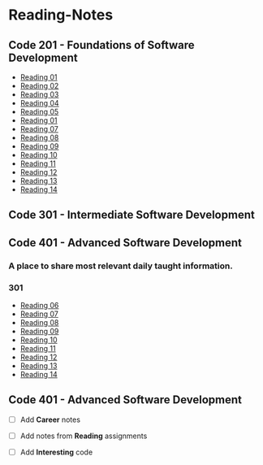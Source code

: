 # **Reading-Notes**
## Code 201 - Foundations of Software Development
- [Reading 01](class1.md)
- [Reading 02](class2.md)
- [Reading 03](class3.md)
- [Reading 04](class4.md)
- [Reading 05](class5.md)
- [Reading 01](class1.md)
- [Reading 07](class7.md)
- [Reading 08](class8.md)
- [Reading 09](class9.md)
- [Reading 10](class10.md)
- [Reading 11](class11.md)
- [Reading 12](class12.md)
- [Reading 13](class13.md)
- [Reading 14](class14.md)
## Code 301 - Intermediate Software Development
## Code 401 - Advanced Software Development
### A place to share most relevant daily taught information.


### 301 
- [Reading 06](class6.md)
- [Reading 07](class7.md)
- [Reading 08](class8.md)
- [Reading 09](class9.md)
- [Reading 10](class10.md)
- [Reading 11](class11.md)
- [Reading 12](class12.md)
- [Reading 13](class13.md)
- [Reading 14](class14.md)



## Code 401 - Advanced Software Development

- [ ] Add **Career** notes
- [ ] Add notes from **Reading** assignments
- [ ] Add **Interesting** code

